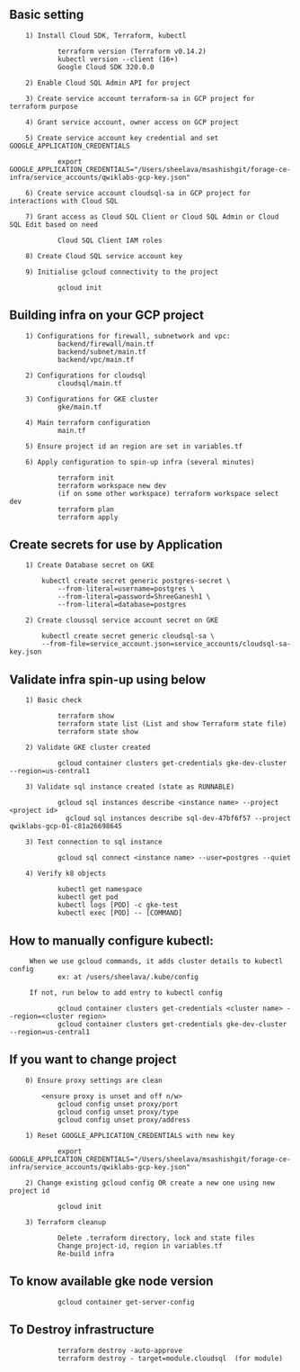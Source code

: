 ##  Basic setting 
        
        1) Install Cloud SDK, Terraform, kubectl
            
                terraform version (Terraform v0.14.2)
                kubectl version --client (16+)
                Google Cloud SDK 320.0.0
        
        2) Enable Cloud SQL Admin API for project
        
        3) Create service account terraform-sa in GCP project for terraform purpose
        
        4) Grant service account, owner access on GCP project
        
        5) Create service account key credential and set GOOGLE_APPLICATION_CREDENTIALS
            
                export GOOGLE_APPLICATION_CREDENTIALS="/Users/sheelava/msashishgit/forage-ce-infra/service_accounts/qwiklabs-gcp-key.json"
            
        6) Create service account cloudsql-sa in GCP project for interactions with Cloud SQL
        
        7) Grant access as Cloud SQL Client or Cloud SQL Admin or Cloud SQL Edit based on need
        
                Cloud SQL Client IAM roles
        
        8) Create Cloud SQL service account key 
        
        9) Initialise gcloud connectivity to the project
            
                gcloud init
        

##  Building infra on your GCP project
            
        1) Configurations for firewall, subnetwork and vpc:
                backend/firewall/main.tf
                backend/subnet/main.tf
                backend/vpc/main.tf
        
        2) Configurations for cloudsql
                cloudsql/main.tf
                
        3) Configurations for GKE cluster
                gke/main.tf
                
        4) Main terraform configuration
                main.tf
        
        5) Ensure project id an region are set in variables.tf
        
        6) Apply configuration to spin-up infra (several minutes)

                terraform init 
                terraform workspace new dev
                (if on some other workspace) terraform workspace select dev  
                terraform plan
                terraform apply


## Create secrets for use by Application        
        
        1) Create Database secret on GKE
        
            kubectl create secret generic postgres-secret \
                --from-literal=username=postgres \
                --from-literal=password=ShreeGanesh1 \
                --from-literal=database=postgres
        
        2) Create cloussql service account secret on GKE
        
            kubectl create secret generic cloudsql-sa \
            --from-file=service_account.json=service_accounts/cloudsql-sa-key.json
            
               
## Validate infra spin-up using below
        
        1) Basic check
        
                terraform show
                terraform state list (List and show Terraform state file)
                terraform state show
        
        2) Validate GKE cluster created
        
                gcloud container clusters get-credentials gke-dev-cluster --region=us-central1 
        
        3) Validate sql instance created (state as RUNNABLE)
            
                gcloud sql instances describe <instance name> --project <project id>
                  gcloud sql instances describe sql-dev-47bf6f57 --project qwiklabs-gcp-01-c81a26698645
                
        3) Test connection to sql instance
            
                gcloud sql connect <instance name> --user=postgres --quiet
        
        4) Verify k8 objects
        
                kubectl get namespace
                kubectl get pod
                kubectl logs [POD] -c gke-test
                kubectl exec [POD] -- [COMMAND]
  
                
## How to manually configure kubectl:
          
         When we use gcloud commands, it adds cluster details to kubectl config  
                ex: at /users/sheelava/.kube/config
         
         If not, run below to add entry to kubectl config
         
                gcloud container clusters get-credentials <cluster name> --region=<cluster region>
                gcloud container clusters get-credentials gke-dev-cluster --region=us-central1 
 
 
## If you want to change project 
        
        0) Ensure proxy settings are clean 
            
            <ensure proxy is unset and off n/w>
                gcloud config unset proxy/port
                gcloud config unset proxy/type
                gcloud config unset proxy/address

        1) Reset GOOGLE_APPLICATION_CREDENTIALS with new key
                      
                export GOOGLE_APPLICATION_CREDENTIALS="/Users/sheelava/msashishgit/forage-ce-infra/service_accounts/qwiklabs-gcp-key.json"
                      
        2) Change existing gcloud config OR create a new one using new project id
            
                gcloud init 
                
        3) Terraform cleanup
                        
                Delete .terraform directory, lock and state files
                Change project-id, region in variables.tf
                Re-build infra
            
            
## To know available gke node version
        
                gcloud container get-server-config
        
## To Destroy infrastructure     
        
                terraform destroy -auto-approve
                terraform destroy - target=module.cloudsql  (for module)
